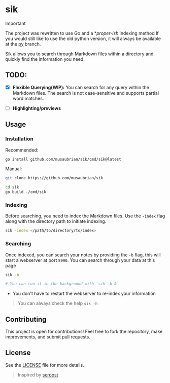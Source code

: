 # sik

> [!IMPORTANT]
>
> The project was rewritten to use Go and a **proper-ish* indexing method
> If you would still like to use the old python version, it will always be available at the [py](https://github.com/musaubrian/sik/tree/py) branch.

Sik allows you to search through Markdown files within a directory and quickly find the information you need.

## TODO:
- [x] **Flexible Querying(WIP):** You can search for any query within the Markdown files. The search is not case-sensitive and supports partial word matches.
- [ ] **Highlighting/previews**


## Usage
### Installation

Recommended:
```sh
go install github.com/musaubrian/sik/cmd/sik@latest
```

Manual:
```sh
git clone https://github.com/musaubrian/sik

cd sik
go build ./cmd/sik
```

### Indexing
Before searching, you need to index the Markdown files. Use the `-index` flag along with the directory path to initiate indexing.

```bash
sik -index </path/to/directory/to/index>
```

### Searching
Once indexed, you can search your notes by providing the `-b` flag, this will start a webserver at port `8990`.
You can search through your data at this page
```bash
sik -b

# You can run it in the background with `sik -b &`
```
- You don't have to restart the webserver to re-index your information


> You can always check the help `sik -h`

## Contributing
This project is open for contributions!
Feel free to fork the repository, make improvements, and submit pull requests.

## License
See the [LICENSE](./LICENSE) file for more details.


> Inspired by [seroost](https://github.com/tsoding/seroost)
